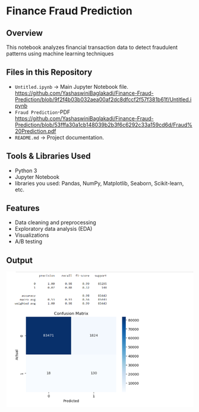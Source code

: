 # Finance Fraud Prediction

##  Overview
This notebook analyzes financial transaction data to detect fraudulent patterns using machine learning techniques

##  Files in this Repository
- `Untitled.ipynb` → Main Jupyter Notebook file.
https://github.com/YashaswiniBaglakadi/Finance-Fraud-Prediction/blob/9f2f4b03b032aea00af2dc8dfccf2f57f381b61f/Untitled.ipynb
- `Fraud Prediction`-PDF
https://github.com/YashaswiniBaglakadi/Finance-Fraud-Prediction/blob/53fffa30a1cb148039b2b3f6c6292c33a159cd6d/Fraud%20Prediction.pdf
- `README.md` → Project documentation.

##  Tools & Libraries Used
- Python 3
- Jupyter Notebook
- libraries you used: Pandas, NumPy, Matplotlib, Seaborn, Scikit-learn, etc.

## Features
- Data cleaning and preprocessing  
- Exploratory data analysis (EDA)  
- Visualizations  
- A/B testing
## Output
![output](https://github.com/YashaswiniBaglakadi/Finance-Fraud-Prediction/blob/228aab8698c49f694decc537948a268746ff5e81/Output%20Image/Screenshot%202025-08-31%20112608.png)
